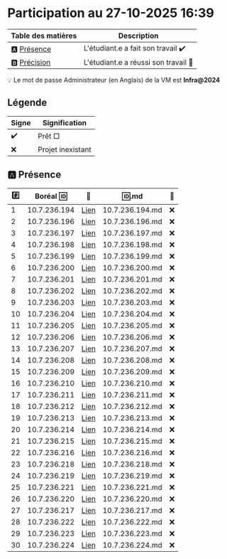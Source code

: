 # Participation au 27-10-2025 16:39

| Table des matières            | Description                                             |
|-------------------------------|---------------------------------------------------------|
| :a: [Présence](#a-présence)   | L'étudiant.e a fait son travail    :heavy_check_mark:   |
| :b: [Précision](#b-précision) | L'étudiant.e a réussi son travail  :tada:               |

:bulb: Le mot de passe Administrateur (en Anglais) de la VM est **Infra@2024**

## Légende

| Signe              | Signification                 |
|--------------------|-------------------------------|
| :heavy_check_mark: | Prêt □|  être corrigé           |
| :x:                | Projet inexistant             |

## :a: Présence

| :hash: | Boréal :id: | :link: | :id:.md | :rocket: |
|-------|------------|--------|----------|----------|
| 1 | 10.7.236.194 | [Lien](#) | 10.7.236.194.md | :x: |
| 2 | 10.7.236.196 | [Lien](#) | 10.7.236.196.md | :x: |
| 3 | 10.7.236.197 | [Lien](#) | 10.7.236.197.md | :x: |
| 4 | 10.7.236.198 | [Lien](#) | 10.7.236.198.md | :x: |
| 5 | 10.7.236.199 | [Lien](#) | 10.7.236.199.md | :x: |
| 6 | 10.7.236.200 | [Lien](#) | 10.7.236.200.md | :x: |
| 7 | 10.7.236.201 | [Lien](#) | 10.7.236.201.md | :x: |
| 8 | 10.7.236.202 | [Lien](#) | 10.7.236.202.md | :x: |
| 9 | 10.7.236.203 | [Lien](#) | 10.7.236.203.md | :x: |
| 10 | 10.7.236.204 | [Lien](#) | 10.7.236.204.md | :x: |
| 11 | 10.7.236.205 | [Lien](#) | 10.7.236.205.md | :x: |
| 12 | 10.7.236.206 | [Lien](#) | 10.7.236.206.md | :x: |
| 13 | 10.7.236.207 | [Lien](#) | 10.7.236.207.md | :x: |
| 14 | 10.7.236.208 | [Lien](#) | 10.7.236.208.md | :x: |
| 15 | 10.7.236.209 | [Lien](#) | 10.7.236.209.md | :x: |
| 16 | 10.7.236.210 | [Lien](#) | 10.7.236.210.md | :x: |
| 17 | 10.7.236.211 | [Lien](#) | 10.7.236.211.md | :x: |
| 18 | 10.7.236.212 | [Lien](#) | 10.7.236.212.md | :x: |
| 19 | 10.7.236.213 | [Lien](#) | 10.7.236.213.md | :x: |
| 20 | 10.7.236.214 | [Lien](#) | 10.7.236.214.md | :x: |
| 21 | 10.7.236.215 | [Lien](#) | 10.7.236.215.md | :x: |
| 22 | 10.7.236.216 | [Lien](#) | 10.7.236.216.md | :x: |
| 23 | 10.7.236.218 | [Lien](#) | 10.7.236.218.md | :x: |
| 24 | 10.7.236.219 | [Lien](#) | 10.7.236.219.md | :x: |
| 25 | 10.7.236.221 | [Lien](#) | 10.7.236.221.md | :x: |
| 26 | 10.7.236.220 | [Lien](#) | 10.7.236.220.md | :x: |
| 27 | 10.7.236.217 | [Lien](#) | 10.7.236.217.md | :x: |
| 28 | 10.7.236.222 | [Lien](#) | 10.7.236.222.md | :x: |
| 29 | 10.7.236.223 | [Lien](#) | 10.7.236.223.md | :x: |
| 30 | 10.7.236.224 | [Lien](#) | 10.7.236.224.md | :x: |
